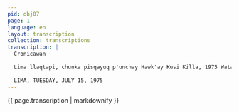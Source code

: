 ```yaml
---
pid: obj07
page: 1
language: en
layout: transcription
collection: transcriptions
transcription: |
  Cronicawan
  
  Lima llaqtapi, chunka pisqayuq p'unchay Hawk'ay Kusi Killa, 1975 Watapi
  
  LIMA, TUESDAY, JULY 15, 1975
---
```


{{ page.transcription | markdownify }}
